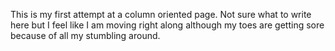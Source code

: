 This is my first attempt at a column oriented page.
Not sure what to write here but I feel like I am
moving right along although my toes are getting
sore because of all my stumbling around.
